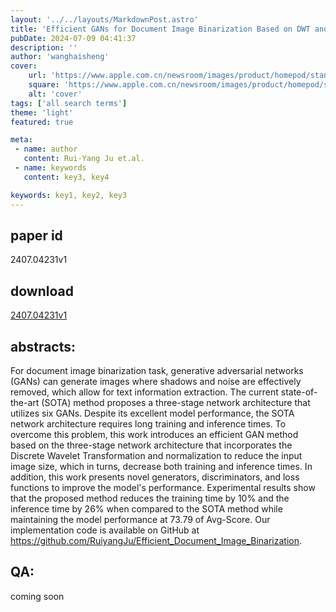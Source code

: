 ```yaml
---
layout: '../../layouts/MarkdownPost.astro'
title: 'Efficient GANs for Document Image Binarization Based on DWT and Normalization'
pubDate: 2024-07-09 04:41:37
description: ''
author: 'wanghaisheng'
cover:
    url: 'https://www.apple.com.cn/newsroom/images/product/homepod/standard/Apple-HomePod-hero-230118_big.jpg.large_2x.jpg'
    square: 'https://www.apple.com.cn/newsroom/images/product/homepod/standard/Apple-HomePod-hero-230118_big.jpg.large_2x.jpg'
    alt: 'cover'
tags: ['all search terms'] 
theme: 'light'
featured: true

meta:
 - name: author
   content: Rui-Yang Ju et.al.
 - name: keywords
   content: key3, key4

keywords: key1, key2, key3
---
```


## paper id
2407.04231v1
## download
[2407.04231v1](http://arxiv.org/abs/2407.04231v1)
## abstracts:
For document image binarization task, generative adversarial networks (GANs) can generate images where shadows and noise are effectively removed, which allow for text information extraction. The current state-of-the-art (SOTA) method proposes a three-stage network architecture that utilizes six GANs. Despite its excellent model performance, the SOTA network architecture requires long training and inference times. To overcome this problem, this work introduces an efficient GAN method based on the three-stage network architecture that incorporates the Discrete Wavelet Transformation and normalization to reduce the input image size, which in turns, decrease both training and inference times. In addition, this work presents novel generators, discriminators, and loss functions to improve the model's performance. Experimental results show that the proposed method reduces the training time by 10% and the inference time by 26% when compared to the SOTA method while maintaining the model performance at 73.79 of Avg-Score. Our implementation code is available on GitHub at https://github.com/RuiyangJu/Efficient_Document_Image_Binarization.
## QA:
coming soon
